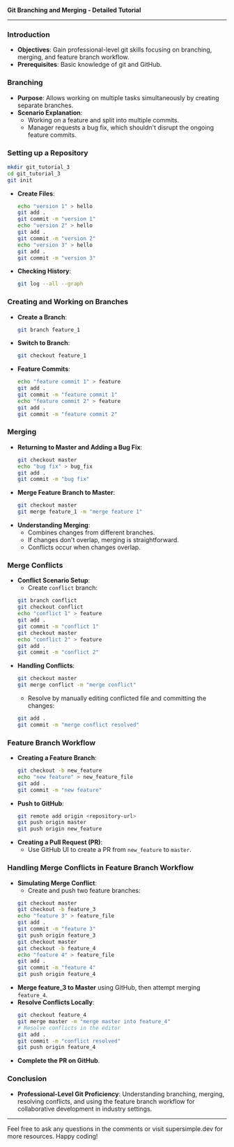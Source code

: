 **Git Branching and Merging - Detailed Tutorial**

---

### Introduction

- **Objectives**: Gain professional-level git skills focusing on branching, merging, and feature branch workflow.
- **Prerequisites**: Basic knowledge of git and GitHub.

### Branching

- **Purpose**: Allows working on multiple tasks simultaneously by creating separate branches.
- **Scenario Explanation**:
  - Working on a feature and split into multiple commits.
  - Manager requests a bug fix, which shouldn't disrupt the ongoing feature commits.

### Setting up a Repository

```bash
mkdir git_tutorial_3
cd git_tutorial_3
git init
```

- **Create Files**:
  ```bash
  echo "version 1" > hello
  git add .
  git commit -m "version 1"
  echo "version 2" > hello
  git add .
  git commit -m "version 2"
  echo "version 3" > hello
  git add .
  git commit -m "version 3"
  ```
- **Checking History**:
  ```bash
  git log --all --graph
  ```

### Creating and Working on Branches

- **Create a Branch**:
  ```bash
  git branch feature_1
  ```
- **Switch to Branch**:
  ```bash
  git checkout feature_1
  ```
- **Feature Commits**:
  ```bash
  echo "feature commit 1" > feature
  git add .
  git commit -m "feature commit 1"
  echo "feature commit 2" > feature
  git add .
  git commit -m "feature commit 2"
  ```

### Merging

- **Returning to Master and Adding a Bug Fix**:
  ```bash
  git checkout master
  echo "bug fix" > bug_fix
  git add .
  git commit -m "bug fix"
  ```
- **Merge Feature Branch to Master**:
  ```bash
  git checkout master
  git merge feature_1 -m "merge feature 1"
  ```
- **Understanding Merging**:
  - Combines changes from different branches.
  - If changes don't overlap, merging is straightforward.
  - Conflicts occur when changes overlap.

### Merge Conflicts

- **Conflict Scenario Setup**:
  - Create `conflict` branch:
  ```bash
  git branch conflict
  git checkout conflict
  echo "conflict 1" > feature
  git add .
  git commit -m "conflict 1"
  git checkout master
  echo "conflict 2" > feature
  git add .
  git commit -m "conflict 2"
  ```
- **Handling Conflicts**:
  ```bash
  git checkout master
  git merge conflict -m "merge conflict"
  ```
  - Resolve by manually editing conflicted file and committing the changes:
  ```bash
  git add .
  git commit -m "merge conflict resolved"
  ```

### Feature Branch Workflow

- **Creating a Feature Branch**:
  ```bash
  git checkout -b new_feature
  echo "new feature" > new_feature_file
  git add .
  git commit -m "new feature"
  ```
- **Push to GitHub**:
  ```bash
  git remote add origin <repository-url>
  git push origin master
  git push origin new_feature
  ```
- **Creating a Pull Request (PR)**:
  - Use GitHub UI to create a PR from `new_feature` to `master`.

### Handling Merge Conflicts in Feature Branch Workflow

- **Simulating Merge Conflict**:
  - Create and push two feature branches:
  ```bash
  git checkout master
  git checkout -b feature_3
  echo "feature 3" > feature_file
  git add .
  git commit -m "feature 3"
  git push origin feature_3
  git checkout master
  git checkout -b feature_4
  echo "feature 4" > feature_file
  git add .
  git commit -m "feature 4"
  git push origin feature_4
  ```
- **Merge feature_3 to Master** using GitHub, then attempt merging `feature_4`.
- **Resolve Conflicts Locally**:
  ```bash
  git checkout feature_4
  git merge master -m "merge master into feature_4"
  # Resolve conflicts in the editor
  git add .
  git commit -m "conflict resolved"
  git push origin feature_4
  ```
- **Complete the PR on GitHub**.

### Conclusion

- **Professional-Level Git Proficiency**: Understanding branching, merging, resolving conflicts, and using the feature branch workflow for collaborative development in industry settings.

---

Feel free to ask any questions in the comments or visit supersimple.dev for more resources. Happy coding!
